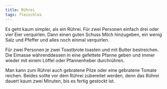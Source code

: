 ```yaml
---
title: Rührei
tags: fleischlos
---
```


Es geht kaum simpler, als ein Rührei. Für zwei Personen einfach drei oder vier Eier verquirlen. Dann einen guten Schuss Milch hinzugeben, ein wenig Salz und Pfeffer und alles noch einmal verquirlen.

Für zwei Personen je zwei Toastbrote toasten und mit Butter bestreichen. Die Eimasse währenddessen in eine gefettete Pfanne geben und immer wieder mit einem Löffel oder Pfannenheber durchrühren.

Man kann zum Rührei auch gebratene Pilze oder eine gebratene Tomate reichen. Beides sollte vor dem Rührei zubereitet werden, denn das Rührei dauert kaum zwei Minuten, bis es fertig gestockt ist.